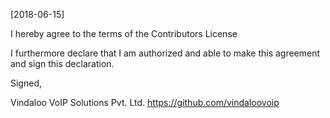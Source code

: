 [2018-06-15]

I hereby agree to the terms of the Contributors License

I furthermore declare that I am authorized and able to make this agreement and sign this declaration.

Signed,

Vindaloo VoIP Solutions Pvt. Ltd. https://github.com/vindaloovoip
